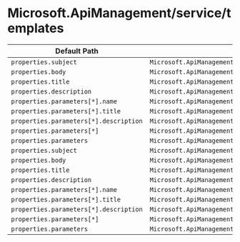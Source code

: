 # Microsoft.ApiManagement/service/templates

| Default Path | Alias |
|---|---|
| `properties.subject` | `Microsoft.ApiManagement/service/templates/subject` |
| `properties.body` | `Microsoft.ApiManagement/service/templates/body` |
| `properties.title` | `Microsoft.ApiManagement/service/templates/title` |
| `properties.description` | `Microsoft.ApiManagement/service/templates/description` |
| `properties.parameters[*].name` | `Microsoft.ApiManagement/service/templates/parameters[*].name` |
| `properties.parameters[*].title` | `Microsoft.ApiManagement/service/templates/parameters[*].title` |
| `properties.parameters[*].description` | `Microsoft.ApiManagement/service/templates/parameters[*].description` |
| `properties.parameters[*]` | `Microsoft.ApiManagement/service/templates/parameters[*]` |
| `properties.parameters` | `Microsoft.ApiManagement/service/templates/parameters` |
| `properties.subject` | `Microsoft.ApiManagement/service/templates/applicationApprovedNotificationMessage.subject` |
| `properties.body` | `Microsoft.ApiManagement/service/templates/applicationApprovedNotificationMessage.body` |
| `properties.title` | `Microsoft.ApiManagement/service/templates/applicationApprovedNotificationMessage.title` |
| `properties.description` | `Microsoft.ApiManagement/service/templates/applicationApprovedNotificationMessage.description` |
| `properties.parameters[*].name` | `Microsoft.ApiManagement/service/templates/applicationApprovedNotificationMessage.parameters[*].name` |
| `properties.parameters[*].title` | `Microsoft.ApiManagement/service/templates/applicationApprovedNotificationMessage.parameters[*].title` |
| `properties.parameters[*].description` | `Microsoft.ApiManagement/service/templates/applicationApprovedNotificationMessage.parameters[*].description` |
| `properties.parameters[*]` | `Microsoft.ApiManagement/service/templates/applicationApprovedNotificationMessage.parameters[*]` |
| `properties.parameters` | `Microsoft.ApiManagement/service/templates/applicationApprovedNotificationMessage.parameters` |

